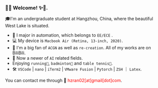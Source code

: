 ### 👏✨ Welcome! ✨👏.

🎓I'm an undergraduate student at Hangzhou, China, where the beautiful West Lake is situated.

 * 📖 I major in automation, which belongs to  `EE/ECE` .
 * 💻 My device is `Macbook Air (Retina, 13-inch, 2020)`.
 * 🌟 I'm a big fan of `ACGN` as well as `re-creation`. All of my works are on BiliBili.
 * 🤔 Now a newer of `AI` related fields.
 * Enjoying `running🏃`, `badminton🏸️` and `table tennis🏓️`.
 * 🛠️ `VSCode` | `nano` |  `iTerm2` | `VMware Fusion` | `Pytorch` | `ZSH` ｜ `Latex`.

You can contact me through 📧 <font color="red">hzran02[at]gmail[dot]com</font>.
